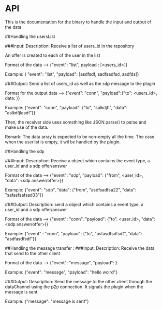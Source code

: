 # API
This is the documentation for the binary to handle the input and output of the data

##Handling the usersList

###Input:
 Description:
 Receive a list of users_id in the repository

 An offer is created to each of the user in the list

 Format of the data --> {"event": "list", payload : [<users_id>]}

 Example: { "event": "list", "payload": [asdfsdf, sadfsadfsd, sadfds]}

###Output:
  Send a list of users_id as well as the sdp message to the plugin

  Format for the output data --> {"event": "conn", "payload":{"to": <users_id>, data: <sdp message>}}

  Example: {"event": "conn", "payload": {"to", "salkdjfl", "data": "aslkdfjlasdf"}}

  Then, the receiver side uses something like JSON.parse() to parse and make use of the data.

  Remark: The data array is expected to be non-empty all the time. The case when the userlist is empty, it wil be handled by the plugin.


##Handling the sdp

###Input:
 Description:
 Receive a object which contains the event type, a user_id and a sdp offer/answer

 Format of the data --> {"event": "sdp", "payload": {"from", <user_id>, "data": <sdp answer/offer>}}

 Example: {"event": "sdp", "data": {"from", "asdfsadfsa22", "data": "safasfsafsad33"}}

###Output:
 Description:
 send a object which contains a event type, a user_id and a sdp offer/answer

 Format of the data --> {"event": "conn", "payload": {"to", <user_id>, "data": <sdp answer/offer>}}

 Example: {"event" : "conn", "payload": {"to", "asfasdfsdfsdf", "data": "asdfasdfsdf"}}


##Handling the message transfer :
###Input:
 Description:
 Receive the data that send to the other client

 Format of the data --> {"event": "message", "payload": <message>}

 Example: {"event": "message", "payload": "hello wolrd"}

###Output:
 Description:
 Send the message to the other client through the dataChannel using the p2p connection. It signals the plugin when the
 message is sent.

 Example: {"message": "message is sent"}







